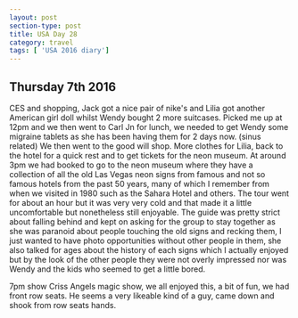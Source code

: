 ```yaml
---
layout: post
section-type: post
title: USA Day 28
category: travel
tags: [ 'USA 2016 diary']
---
```

## Thursday 7th 2016  

CES and shopping, Jack got a nice pair of nike's and Lilia got another American girl doll whilst Wendy bought 2 more suitcases. Picked me up at 12pm and we then went to Carl Jn for lunch, we needed to get Wendy some migraine tablets as she has been having them for 2 days now. (sinus related) We then went to the good will shop. More clothes for Lilia, back to the hotel for a quick rest and to get tickets for the neon museum.
At around 3pm we had booked to go to the neon museum where they have a collection of all the old Las Vegas neon signs from famous and not so famous hotels from the past 50 years, many of which I remember from when we visited in 1980 such as the Sahara Hotel and others. The tour went for about an hour but it was very very cold and that made it a little uncomfortable but nonetheless still enjoyable. The guide was pretty strict about falling behind and kept on asking for the group to stay together as she was paranoid about people touching the old signs and recking them, I just wanted to have photo opportunities without other people in them, she also talked for ages about the history of each signs which I actually enjoyed but by the look of the other people they were not overly impressed nor was Wendy and the kids who seemed to get a little bored.

7pm show Criss Angels magic show, we all enjoyed this, a bit of fun, we had front row seats. He seems a very likeable kind of a guy, came down and shook from row seats hands.   
